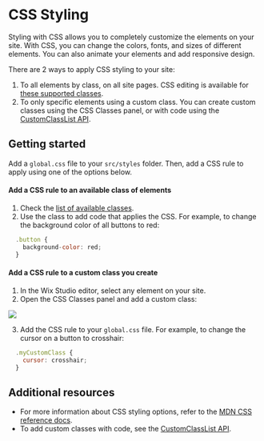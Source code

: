 # CSS Styling

Styling with CSS allows you to completely customize the elements on your site. With CSS, you can change the colors, fonts, and sizes of different elements. You can also animate your elements and add responsive design.

There are 2 ways to apply CSS styling to your site:
1. To all elements by class, on all site pages. CSS editing is available for [these supported classes](https://www.wix.com/velo/reference/$w/styling-elements-with-css#$w_styling-elements-with-css_available-classes).
2. To only specific elements using a custom class. You can create custom classes using the CSS Classes panel, or with code using the [CustomClassList API](https://www.wix.com/velo/reference/$w/customclasslist).

## Getting started

Add a `global.css` file to your `src/styles` folder. Then, add a CSS rule to apply using one of the options below.

#### Add a CSS rule to an available class of elements
1. Check the [list of available classes](https://www.wix.com/velo/reference/$w/styling-elements-with-css#$w_styling-elements-with-css_available-classes). 
2. Use the class to add code that applies the CSS. For example, to change the background color of all buttons to red:
```js 
  .button {
    background-color: red;
  }
```

#### Add a CSS rule to a custom class you create
1. In the Wix Studio editor, select any element on your site.
2. Open the CSS Classes panel and add a custom class:
<img src="https://github-production-user-asset-6210df.s3.amazonaws.com/95754543/256530142-6cdafaf7-6cbb-45ad-aaef-59ca1f1344da.png" style="max-width:30vw" />

3. Add the CSS rule to your `global.css` file. For example, to change the cursor on a button to crosshair:
```js
  .myCustomClass {
    cursor: crosshair;
  }
```

## Additional resources
- For more information about CSS styling options, refer to the [MDN CSS reference docs](https://developer.mozilla.org/en-US/docs/Learn/CSS).
- To add custom classes with code, see the [CustomClassList API](https://www.wix.com/velo/reference/$w/customclasslist).
